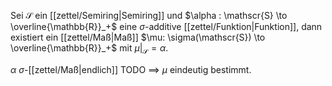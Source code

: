 Sei $\mathscr{S}$ ein [[zettel/Semiring|Semiring]] und $\alpha : \mathscr{S} \to \overline{\mathbb{R}}_+$ eine $\sigma$-additive [[zettel/Funktion|Funktion]], dann existiert ein [[zettel/Maß|Maß]] $\mu: \sigma(\mathscr{S}) \to \overline{\mathbb{R}}_+$ mit $\mu|_\mathscr{S} = \alpha$.

$\alpha$ $\sigma$-[[zettel/Maß|endlich]] TODO $\implies$ $\mu$ eindeutig bestimmt.